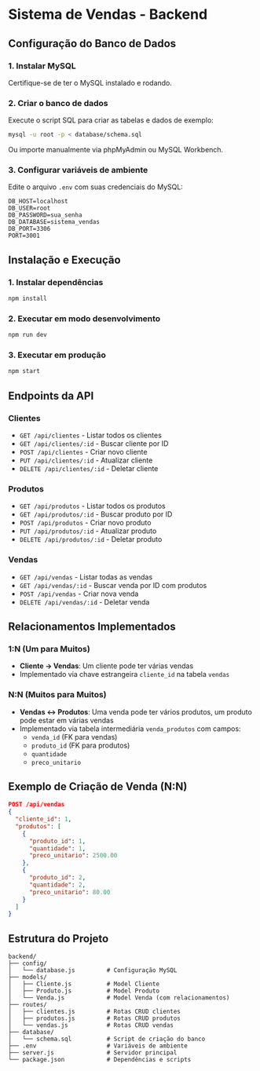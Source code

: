 # Sistema de Vendas - Backend

## Configuração do Banco de Dados

### 1. Instalar MySQL
Certifique-se de ter o MySQL instalado e rodando.

### 2. Criar o banco de dados
Execute o script SQL para criar as tabelas e dados de exemplo:

```bash
mysql -u root -p < database/schema.sql
```

Ou importe manualmente via phpMyAdmin ou MySQL Workbench.

### 3. Configurar variáveis de ambiente
Edite o arquivo `.env` com suas credenciais do MySQL:

```
DB_HOST=localhost
DB_USER=root
DB_PASSWORD=sua_senha
DB_DATABASE=sistema_vendas
DB_PORT=3306
PORT=3001
```

## Instalação e Execução

### 1. Instalar dependências
```bash
npm install
```

### 2. Executar em modo desenvolvimento
```bash
npm run dev
```

### 3. Executar em produção
```bash
npm start
```

## Endpoints da API

### Clientes
- `GET /api/clientes` - Listar todos os clientes
- `GET /api/clientes/:id` - Buscar cliente por ID
- `POST /api/clientes` - Criar novo cliente
- `PUT /api/clientes/:id` - Atualizar cliente
- `DELETE /api/clientes/:id` - Deletar cliente

### Produtos
- `GET /api/produtos` - Listar todos os produtos
- `GET /api/produtos/:id` - Buscar produto por ID
- `POST /api/produtos` - Criar novo produto
- `PUT /api/produtos/:id` - Atualizar produto
- `DELETE /api/produtos/:id` - Deletar produto

### Vendas
- `GET /api/vendas` - Listar todas as vendas
- `GET /api/vendas/:id` - Buscar venda por ID com produtos
- `POST /api/vendas` - Criar nova venda
- `DELETE /api/vendas/:id` - Deletar venda

## Relacionamentos Implementados

### 1:N (Um para Muitos)
- **Cliente → Vendas**: Um cliente pode ter várias vendas
- Implementado via chave estrangeira `cliente_id` na tabela `vendas`

### N:N (Muitos para Muitos)
- **Vendas ↔ Produtos**: Uma venda pode ter vários produtos, um produto pode estar em várias vendas
- Implementado via tabela intermediária `venda_produtos` com campos:
  - `venda_id` (FK para vendas)
  - `produto_id` (FK para produtos)
  - `quantidade`
  - `preco_unitario`

## Exemplo de Criação de Venda (N:N)

```json
POST /api/vendas
{
  "cliente_id": 1,
  "produtos": [
    {
      "produto_id": 1,
      "quantidade": 1,
      "preco_unitario": 2500.00
    },
    {
      "produto_id": 2,
      "quantidade": 2,
      "preco_unitario": 80.00
    }
  ]
}
```

## Estrutura do Projeto

```
backend/
├── config/
│   └── database.js         # Configuração MySQL
├── models/
│   ├── Cliente.js          # Model Cliente
│   ├── Produto.js          # Model Produto
│   └── Venda.js            # Model Venda (com relacionamentos)
├── routes/
│   ├── clientes.js         # Rotas CRUD clientes
│   ├── produtos.js         # Rotas CRUD produtos
│   └── vendas.js           # Rotas CRUD vendas
├── database/
│   └── schema.sql          # Script de criação do banco
├── .env                    # Variáveis de ambiente
├── server.js               # Servidor principal
└── package.json            # Dependências e scripts
```